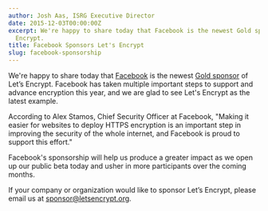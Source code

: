 ```yaml
---
author: Josh Aas, ISRG Executive Director
date: 2015-12-03T00:00:00Z
excerpt: We're happy to share today that Facebook is the newest Gold sponsor of Let’s
  Encrypt.
title: Facebook Sponsors Let's Encrypt
slug: facebook-sponsorship
---
```


We're happy to share today that <a href="https://www.facebook.com/">Facebook</a> is the newest <a href="/sponsors/">Gold sponsor</a> of Let’s Encrypt. Facebook has taken multiple important steps to support and advance encryption this year, and we are glad to see Let's Encrypt as the latest example.

According to Alex Stamos, Chief Security Officer at Facebook, "Making it easier for websites to deploy HTTPS encryption is an important step in improving the security of the whole internet, and Facebook is proud to support this effort."

Facebook's sponsorship will help us produce a greater impact as we open up our public beta today and usher in more participants over the coming months.

If your company or organization would like to sponsor Let’s Encrypt, please email us at [sponsor@letsencrypt.org](mailto:sponsor@letsencrypt.org).

